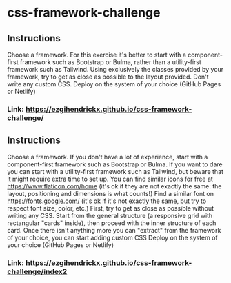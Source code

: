 # css-framework-challenge
## Instructions
Choose a framework. For this exercise it's better to start with a component-first framework such as Bootstrap or Bulma, rather than a utility-first framework such as Tailwind.
Using exclusively the classes provided by your framework, try to get as close as possible to the layout provided. Don't write any custom CSS.
Deploy on the system of your choice (GitHub Pages or Netlify) 
### Link: https://ezgihendrickx.github.io/css-framework-challenge/

## Instructions
Choose a framework. If you don't have a lot of experience, start with a component-first framework such as Bootstrap or Bulma. If you want to dare you can start with a utility-first framework such as Tailwind, but beware that it might require extra time to set up.
You can find similar icons for free at https://www.flaticon.com/home (it's ok if they are not exactly the same: the layout, positioning and dimensions is what counts!)
Find a similar font on https://fonts.google.com/ (it's ok if it's not exactly the same, but try to respect font size, color, etc.)
First, try to get as close as possible without writing any CSS. Start from the general structure (a responsive grid with rectangular "cards" inside), then proceed with the inner structure of each card.
Once there isn't anything more you can "extract" from the framework of your choice, you can start adding custom CSS
Deploy on the system of your choice (GitHub Pages or Netlify)
### Link: https://ezgihendrickx.github.io/css-framework-challenge/index2